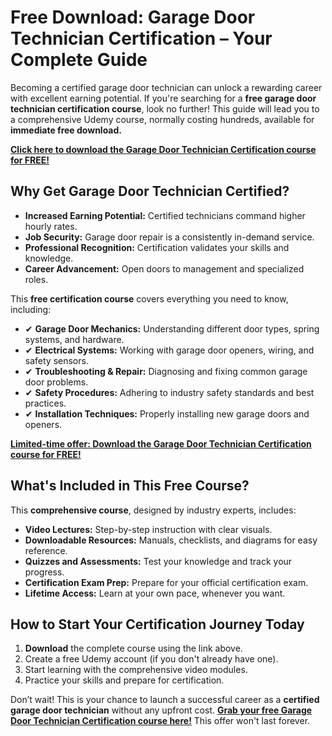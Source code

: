 # Free Download: Garage Door Technician Certification – Your Complete Guide

Becoming a certified garage door technician can unlock a rewarding career with excellent earning potential. If you're searching for a **free garage door technician certification course**, look no further! This guide will lead you to a comprehensive Udemy course, normally costing hundreds, available for **immediate free download.**

[**Click here to download the Garage Door Technician Certification course for FREE!**](https://udemywork.com/garage-door-technician-certification)

## Why Get Garage Door Technician Certified?

*   **Increased Earning Potential:** Certified technicians command higher hourly rates.
*   **Job Security:** Garage door repair is a consistently in-demand service.
*   **Professional Recognition:** Certification validates your skills and knowledge.
*   **Career Advancement:** Open doors to management and specialized roles.

This **free certification course** covers everything you need to know, including:

*   ✔ **Garage Door Mechanics:** Understanding different door types, spring systems, and hardware.
*   ✔ **Electrical Systems:** Working with garage door openers, wiring, and safety sensors.
*   ✔ **Troubleshooting & Repair:** Diagnosing and fixing common garage door problems.
*   ✔ **Safety Procedures:** Adhering to industry safety standards and best practices.
*   ✔ **Installation Techniques:** Properly installing new garage doors and openers.

[**Limited-time offer: Download the Garage Door Technician Certification course for FREE!**](https://udemywork.com/garage-door-technician-certification)

## What's Included in This Free Course?

This **comprehensive course**, designed by industry experts, includes:

*   **Video Lectures:** Step-by-step instruction with clear visuals.
*   **Downloadable Resources:** Manuals, checklists, and diagrams for easy reference.
*   **Quizzes and Assessments:** Test your knowledge and track your progress.
*   **Certification Exam Prep:** Prepare for your official certification exam.
*   **Lifetime Access:** Learn at your own pace, whenever you want.

## How to Start Your Certification Journey Today

1.  **Download** the complete course using the link above.
2.  Create a free Udemy account (if you don't already have one).
3.  Start learning with the comprehensive video modules.
4.  Practice your skills and prepare for certification.

Don’t wait! This is your chance to launch a successful career as a **certified garage door technician** without any upfront cost. **[Grab your free Garage Door Technician Certification course here!](https://udemywork.com/garage-door-technician-certification)** This offer won't last forever.

